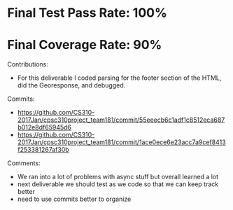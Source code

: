 Final Test Pass Rate: 100%
======
Final Coverage Rate: 90%
======

Contributions: 
* For this deliverable I coded parsing for the footer section of the HTML, did the Georesponse, and debugged.

Commits: 
* https://github.com/CS310-2017Jan/cpsc310project_team181/commit/55eeecb6c1adf1c8512eca687b012e8df65945d6
* https://github.com/CS310-2017Jan/cpsc310project_team181/commit/1ace0ece6e23acc7a9cef8413f253381267af30b

Comments:
* We ran into a lot of problems with async stuff but overall learned a lot
* next deliverable we should test as we code so that we can keep track better
* need to use commits better to organize 
